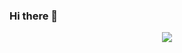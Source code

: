 ### Hi there 👋

<p align="center">
  <a href="https://skillicons.dev">
    <img src="https://skillicons.dev/icons?i=git,cs,idea,java,vim,mysql" />
  </a>
</p>

<!--
**Alexiades/Alexiades** is a ✨ _special_ ✨ repository because its `README.md` (this file) appears on your GitHub profile.

Here are some ideas to get you started:

- 🔭 I’m currently working on ...
- 🌱 I’m currently learning ...
- 👯 I’m looking to collaborate on ...
- 🤔 I’m looking for help with ...
- 💬 Ask me about ...
- 📫 How to reach me: ...
- 😄 Pronouns: ...
- ⚡ Fun fact: ...
-->
